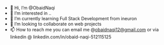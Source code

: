- 👋 Hi, I’m @ObaidNaqi
- 👀 I’m interested in ..
- 🌱 I’m currently learning Full Stack Development from ineuron
- 💞️ I’m looking to collaborate on web projects
- 📫 How to reach me you can email me @obaidnaqi12@gmail.com or via linkedin @ linkedin.com/in/obaid-naqi-512115125
<!---
ObaidNaqi/ObaidNaqi is a ✨ special ✨ repository because its `README.md` (this file) appears on your GitHub profile.
You can click the Preview link to take a look at your changes.
--->
